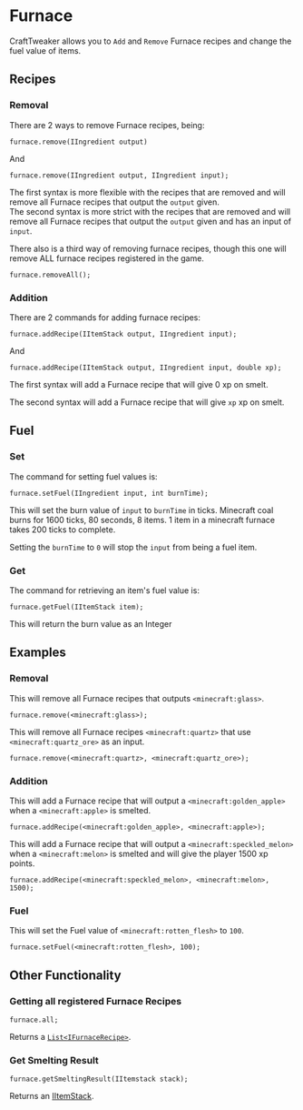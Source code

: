 # Furnace

CraftTweaker allows you to `Add` and `Remove` Furnace recipes and change the fuel value of items.


## Recipes

### Removal

There are 2 ways to remove Furnace recipes, being:

```zenscript
furnace.remove(IIngredient output)
```

And

```zenscript
furnace.remove(IIngredient output, IIngredient input);
```

The first syntax is more flexible with the recipes that are removed and will remove all Furnace recipes that output the `output` given.  
The second syntax is more strict with the recipes that are removed and will remove all Furnace recipes that output the `output` given and has an input of `input`.

There also is a third way of removing furnace recipes, though this one will remove ALL furnace recipes registered in the game.

```zenscript
furnace.removeAll();
```

### Addition

There are 2 commands for adding furnace recipes:

```zenscript
furnace.addRecipe(IItemStack output, IIngredient input);
```

And

```zenscript
furnace.addRecipe(IItemStack output, IIngredient input, double xp);
```

The first syntax will add a Furnace recipe that will give 0 xp on smelt.

The second syntax will add a Furnace recipe that will give `xp` xp on smelt.


## Fuel

### Set

The command for setting fuel values is:

```zenscript
furnace.setFuel(IIngredient input, int burnTime);
```

This will set the burn value of `input` to `burnTime` in ticks. Minecraft coal burns for 1600 ticks, 80 seconds, 8 items. 1 item in a minecraft furnace takes 200 ticks to complete.

Setting the `burnTime` to `0` will stop the `input` from being a fuel item.

### Get

The command for retrieving an item's fuel value is:

```zenscript
furnace.getFuel(IItemStack item); 
```

This will return the burn value as an Integer

## Examples

### Removal

This will remove all Furnace recipes that outputs `<minecraft:glass>`.

```zenscript
furnace.remove(<minecraft:glass>);
```

This will remove all Furnace recipes `<minecraft:quartz>` that use `<minecraft:quartz_ore>` as an input.

```zenscript
furnace.remove(<minecraft:quartz>, <minecraft:quartz_ore>);
```

### Addition

This will add a Furnace recipe that will output a `<minecraft:golden_apple>` when a `<minecraft:apple>` is smelted.

```zenscript
furnace.addRecipe(<minecraft:golden_apple>, <minecraft:apple>);
```

This will add a Furnace recipe that will output a `<minecraft:speckled_melon>` when a `<minecraft:melon>` is smelted and will give the player 1500 xp points.

```zenscript
furnace.addRecipe(<minecraft:speckled_melon>, <minecraft:melon>, 1500);
```

### Fuel

This will set the Fuel value of `<minecraft:rotten_flesh>` to `100`.

```zenscript
furnace.setFuel(<minecraft:rotten_flesh>, 100);
```



## Other Functionality
### Getting all registered Furnace Recipes
```zenscript
furnace.all;
```
Returns a [`List<IFurnaceRecipe>`](/Vanilla/Recipes/Furnace/IFurnaceRecipe/).

### Get Smelting Result
```zenscript
furnace.getSmeltingResult(IItemstack stack);
```
Returns an [IItemStack](/Vanilla/Items/IItemStack/).

